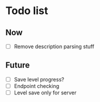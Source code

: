 # Todo list

## Now
- [ ] Remove description parsing stuff

## Future

- [ ] Save level progress?
- [ ] Endpoint checking
- [ ] Level save only for server
